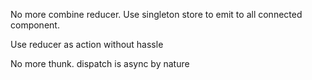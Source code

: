 No more combine reducer. Use singleton store to emit to all connected component.

Use reducer as action without hassle

No more thunk. dispatch is async by nature
